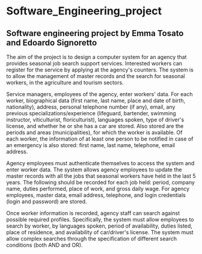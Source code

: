 # Software_Engineering_project

## Software engineering project by Emma Tosato and Edoardo Signoretto

The aim of the project is to design a computer system for an agency that provides seasonal job search support services. Interested workers can register for the service by applying at the agency's counters. The system is to allow the management of master records and the search for seasonal workers, in the agriculture and tourism sectors.

Service managers, employees of the agency, enter workers' data. For each worker, biographical data (first name, last name, place and date of birth, nationality), address, personal telephone number (if any), email, any previous specializations/experience (lifeguard, bartender, swimming instructor, viticulturist, floriculturist), languages spoken, type of driver's license, and whether he or she has a car are stored. Also stored are the periods and areas (municipalities), for which the worker is available. Of each worker, the information of at least one person to be notified in case of an emergency is also stored: first name, last name, telephone, email address.

Agency employees must authenticate themselves to access the system and enter worker data. The system allows agency employees to update the master records with all the jobs that seasonal workers have held in the last 5 years. The following should be recorded for each job held: period, company name, duties performed, place of work, and gross daily wage. For agency employees, master data, email address, telephone, and login credentials (login and password) are stored.

Once worker information is recorded, agency staff can search against possible required profiles.
Specifically, the system must allow employees to search by worker, by languages spoken, period of availability, duties listed, place of residence, and availability of car/driver's license. The system must allow complex searches through the specification of different search conditions (both AND and OR).

